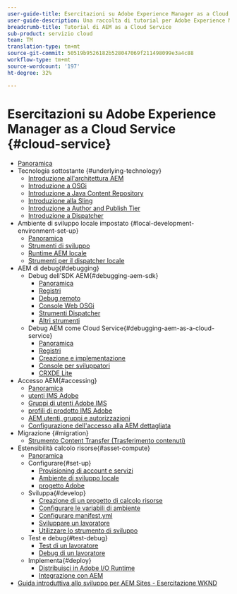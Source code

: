 ```yaml
---
user-guide-title: Esercitazioni su Adobe Experience Manager as a Cloud Service
user-guide-description: Una raccolta di tutorial per Adobe Experience Manager as a Cloud Service.
breadcrumb-title: Tutorial di AEM as a Cloud Service
sub-product: servizio cloud
team: TM
translation-type: tm+mt
source-git-commit: 50519b9526182b528047069f211498099e3a4c88
workflow-type: tm+mt
source-wordcount: '197'
ht-degree: 32%

---
```



# Esercitazioni su Adobe Experience Manager as a Cloud Service {#cloud-service}

+ [Panoramica](./overview.md)
+ Tecnologia sottostante {#underlying-technology}
   + [Introduzione all&#39;architettura AEM](./underlying-technology/introduction-architecture.md)
   + [Introduzione a OSGi](./underlying-technology/introduction-osgi.md)
   + [Introduzione a Java Content Repository](./underlying-technology/introduction-jcr.md)
   + [Introduzione alla Sling](./underlying-technology/introduction-sling.md)
   + [Introduzione a Author and Publish Tier](./underlying-technology/introduction-author-publish.md)
   + [Introduzione a Dispatcher](./underlying-technology/introduction-dispatcher.md)
+ Ambiente di sviluppo locale impostato {#local-development-environment-set-up}
   + [Panoramica](./local-development-environment/overview.md)
   + [Strumenti di sviluppo](./local-development-environment/development-tools.md)
   + [Runtime AEM locale](./local-development-environment/aem-runtime.md)
   + [Strumenti per il dispatcher locale](./local-development-environment/dispatcher-tools.md)
+ AEM di debug{#debugging}
   + Debug dell’SDK AEM{#debugging-aem-sdk}
      + [Panoramica](./debugging/aem-sdk-local-quickstart/overview.md)
      + [Registri](./debugging/aem-sdk-local-quickstart/logs.md)
      + [Debug remoto](./debugging/aem-sdk-local-quickstart/remote-debugging.md)
      + [Console Web OSGi](./debugging/aem-sdk-local-quickstart/osgi-web-consoles.md)
      + [Strumenti Dispatcher](./debugging/aem-sdk-local-quickstart/dispatcher-tools.md)
      + [Altri strumenti](./debugging/aem-sdk-local-quickstart/other-tools.md)
   + Debug AEM come Cloud Service{#debugging-aem-as-a-cloud-service}
      + [Panoramica](./debugging/cloud-service/overview.md)
      + [Registri](./debugging/cloud-service/logs.md)
      + [Creazione e implementazione](./debugging/cloud-service/build-and-deployment.md)
      + [Console per sviluppatori](./debugging/cloud-service/developer-console.md)
      + [CRXDE Lite](./debugging/cloud-service/crxde-lite.md)
+ Accesso AEM{#accessing}
   + [Panoramica](./accessing/overview.md)
   + [utenti IMS Adobe](./accessing/adobe-ims-users.md)
   + [Gruppi di utenti  Adobe IMS](./accessing/adobe-ims-user-groups.md)
   + [profili di prodotto IMS Adobe](./accessing/adobe-ims-product-profiles.md)
   + [AEM utenti, gruppi e autorizzazioni](./accessing/aem-users-groups-and-permissions.md)
   + [Configurazione dell&#39;accesso alla AEM dettagliata](./accessing/walk-through.md)
+ Migrazione {#migration}
   + [Strumento Content Transfer (Trasferimento contenuti) ](./migration/content-transfer-tool.md)
+ Estensibilità calcolo risorse{#asset-compute}
   + [Panoramica](./asset-compute/overview.md)
   + Configurare{#set-up}
      + [Provisioning di account e servizi](./asset-compute/set-up/accounts-and-services.md)
      + [Ambiente di sviluppo locale](./asset-compute/set-up/development-environment.md)
      + [progetto Adobe](./asset-compute/set-up/firefly.md)
   + Sviluppa{#develop}
      + [Creazione di un progetto di calcolo risorse](./asset-compute/develop/project.md)
      + [Configurare le variabili di ambiente](./asset-compute/develop/environment-variables.md)
      + [Configurare manifest.yml](./asset-compute/develop/manifest.md)
      + [Sviluppare un lavoratore](./asset-compute/develop/worker.md)
      + [Utilizzare lo strumento di sviluppo](./asset-compute/develop/development-tool.md)
   + Test e debug{#test-debug}
      + [Test di un lavoratore](./asset-compute/test-debug/test.md)
      + [Debug di un lavoratore](./asset-compute/test-debug/debug.md)
   + Implementa{#deploy}
      + [Distribuisci in Adobe I/O Runtime](./asset-compute/deploy/runtime.md)
      + [Integrazione con AEM](./asset-compute/deploy/processing-profiles.md)
+ [Guida introduttiva allo sviluppo per AEM Sites - Esercitazione WKND](./develop-wknd-tutorial.md)
